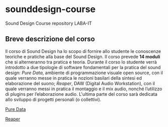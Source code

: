 # sounddesign-course
Sound Design Course repository LABA-IT

## Breve descrizione del corso

Il corso di Sound Design ha lo scopo di fornire allo studente le conoscenze teoriche e pratiche alla base del Sound Design. Il corso prevede **14 moduli** che si alterneranno tra pratica e teoria. Durante il corso lo studente verrà introdotto a due tipologie di software fondamentali per la pratica del sound design: _Pure Data_, ambiente di programmazione visuale open source, con il quale verranno messe in pratica le nozioni basilari della sintesi ed elaborazione del suono; _Reaper_, DAW (Digital Audio Workstation), con il quale verranno messi in pratica il montaggio e il mix audio, nonché l’utilizzo di plugins per l’elaborazione audio.
L'ultima parte del corso sarà dedicata allo sviluppo di progetti personali (o collettivi).

[Pure Data](https://puredata.info/)

[Reaper](https://www.reaper.fm/)

